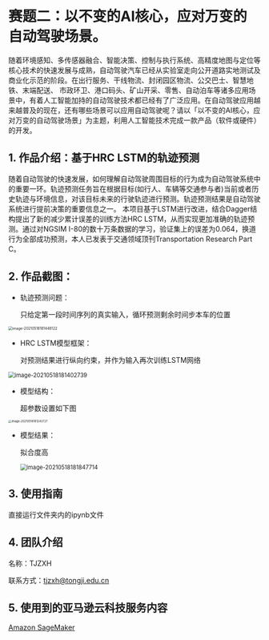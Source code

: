 # 赛题二：以不变的AI核心，应对万变的自动驾驶场景。
随着环境感知、多传感器融合、智能决策、控制与执行系统、高精度地图与定位等核心技术的快速发展与成熟，自动驾驶汽车已经从实验室走向公开道路实地测试及商业化示范的阶段。在出行服务、干线物流、封闭园区物流、公交巴士、智慧地铁、末端配送、 市政环卫、港口码头、矿山开采、零售、自动泊车等诸多应用场景中，有着人工智能加持的自动驾驶技术都已经有了广泛应用。在自动驾驶应用越来越普及的现在，还有哪些场景可以应用自动驾驶呢？请以「以不变的AI核心，应对万变的自动驾驶场景」为主题，利用人工智能技术完成一款产品（软件或硬件）的开发。

## 1. 作品介绍：基于HRC LSTM的轨迹预测

随着自动驾驶的快速发展，如何理解自动驾驶周围目标的行为成为自动驾驶系统中的重要一环。轨迹预测任务旨在根据目标(如行人、车辆等交通参与者)当前或者历史轨迹与环境信息，对该目标未来的行驶轨迹进行预测。轨迹预测结果是自动驾驶系统进行提前决策的重要信息之一。
本项目基于LSTM进行改进，结合Dagger结构提出了新的减少累计误差的训练方法HRC LSTM，从而实现更加准确的轨迹预测。通过对NGSIM I-80的数十万条数据的学习，验证集上的误差为0.064，换道行为全部成功预测，本人已发表于交通领域顶刊Transportation Research Part C。

## 2. 作品截图：

- 轨迹预测问题：

  只给定第一段时间序列的真实输入，循环预测剩余时间步本车的位置

<img src="C:\Users\29904\AppData\Roaming\Typora\typora-user-images\image-20210518181448122.png" alt="image-20210518181448122" style="zoom:50%;" />

- HRC LSTM模型框架：

  对预测结果进行纵向约束，并作为输入再次训练LSTM网络

<img src="C:\Users\29904\AppData\Roaming\Typora\typora-user-images\image-20210518181402739.png" alt="image-20210518181402739" style="zoom: 80%;" />

- 模型结构：

  超参数设置如下图

<img src="C:\Users\29904\AppData\Roaming\Typora\typora-user-images\image-20210518181243727.png" alt="image-20210518181243727" style="zoom: 40%;" />

- 模型结果：

  拟合度高

  <img src="C:\Users\29904\AppData\Roaming\Typora\typora-user-images\image-20210518181847714.png" alt="image-20210518181847714" style="zoom: 80%;" />

## 3. 使用指南

直接运行文件夹内的ipynb文件

## 4. 团队介绍

名称：TJZXH

联系方式：tjzxh@tongji.edu.cn

## 5. 使用到的亚马逊云科技服务内容

[Amazon SageMaker](https://console.amazonaws.cn/sagemaker/home?region=cn-north-1#/landing)
